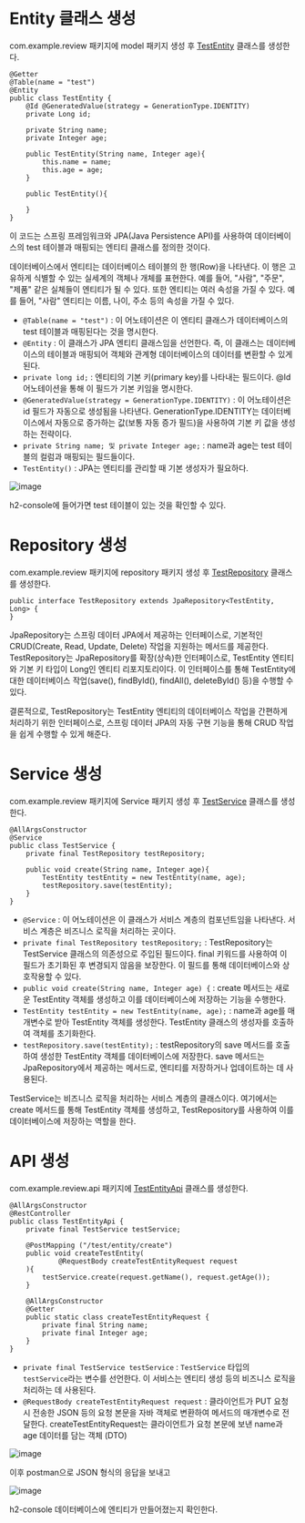 # Entity 클래스 생성
com.example.review 패키지에 model 패키지 생성 후 [TestEntity](https://github.com/skcy1515/Study-Record/blob/main/Spring/%EC%A5%AC%EC%A5%AC%EC%99%80%20%ED%95%A8%EA%BB%98%20%ED%95%98%EB%A3%A8%EB%A7%8C%EC%97%90%20%EC%8B%9C%EC%9E%91%ED%95%98%EB%8A%94%20%EB%B0%B1%EC%97%94%EB%93%9C/review/src/main/java/com/example/review/model/TestEntity.java) 클래스를 생성한다.
```
@Getter
@Table(name = "test")
@Entity
public class TestEntity {
    @Id @GeneratedValue(strategy = GenerationType.IDENTITY)
    private Long id;

    private String name;
    private Integer age;

    public TestEntity(String name, Integer age){
        this.name = name;
        this.age = age;
    }

    public TestEntity(){

    }
}
```
이 코드는 스프링 프레임워크와 JPA(Java Persistence API)를 사용하여 데이터베이스의 test 테이블과 매핑되는 엔티티 클래스를 정의한 것이다.

데이터베이스에서 엔티티는 데이터베이스 테이블의 한 행(Row)을 나타낸다. 이 행은 고유하게 식별할 수 있는 실세계의 객체나 개체를 표현한다. 예를 들어, "사람", "주문", "제품" 같은 실체들이 엔티티가 될 수 있다. 또한 엔티티는 여러 속성을 가질 수 있다. 예를 들어, "사람" 엔티티는 이름, 나이, 주소 등의 속성을 가질 수 있다.

- `@Table(name = "test")` : 이 어노테이션은 이 엔티티 클래스가 데이터베이스의 test 테이블과 매핑된다는 것을 명시한다.
- `@Entity` : 이 클래스가 JPA 엔티티 클래스임을 선언한다. 즉, 이 클래스는 데이터베이스의 테이블과 매핑되어 객체와 관계형 데이터베이스의 데이터를 변환할 수 있게 된다.
- `private long id;` : 엔티티의 기본 키(primary key)를 나타내는 필드이다. @Id 어노테이션을 통해 이 필드가 기본 키임을 명시한다.
- `@GeneratedValue(strategy = GenerationType.IDENTITY)` : 이 어노테이션은 id 필드가 자동으로 생성됨을 나타낸다. GenerationType.IDENTITY는 데이터베이스에서 자동으로 증가하는 값(보통 자동 증가 필드)을 사용하여 기본 키 값을 생성하는 전략이다.
- `private String name; 및 private Integer age;` : name과 age는 test 테이블의 컬럼과 매핑되는 필드들이다. 
- `TestEntity()` : JPA는 엔티티를 관리할 때 기본 생성자가 필요하다.

![image](https://github.com/user-attachments/assets/f22f0cb4-b21d-438d-978e-d3e78fcd086e)

h2-console에 들어가면 test 테이블이 있는 것을 확인할 수 있다.

# Repository 생성
com.example.review 패키지에 repository 패키지 생성 후 [TestRepository](https://github.com/skcy1515/Study-Record/blob/main/Spring/%EC%A5%AC%EC%A5%AC%EC%99%80%20%ED%95%A8%EA%BB%98%20%ED%95%98%EB%A3%A8%EB%A7%8C%EC%97%90%20%EC%8B%9C%EC%9E%91%ED%95%98%EB%8A%94%20%EB%B0%B1%EC%97%94%EB%93%9C/review/src/main/java/com/example/review/repository/TestRepository.java) 클래스를 생성한다.

```
public interface TestRepository extends JpaRepository<TestEntity, Long> {
}
```
JpaRepository는 스프링 데이터 JPA에서 제공하는 인터페이스로, 기본적인 CRUD(Create, Read, Update, Delete) 작업을 지원하는 메서드를 제공한다. TestRepository는 JpaRepository를 확장(상속)한 인터페이스로, TestEntity 엔티티와 기본 키 타입이 Long인 엔티티 리포지토리이다. 이 인터페이스를 통해 TestEntity에 대한 데이터베이스 작업(save(), findById(), findAll(), deleteById() 등)을 수행할 수 있다. 

결론적으로, TestRepository는 TestEntity 엔티티의 데이터베이스 작업을 간편하게 처리하기 위한 인터페이스로, 스프링 데이터 JPA의 자동 구현 기능을 통해 CRUD 작업을 쉽게 수행할 수 있게 해준다.

# Service 생성
com.example.review 패키지에 Service 패키지 생성 후 [TestService](https://github.com/skcy1515/Study-Record/blob/main/Spring/%EC%A5%AC%EC%A5%AC%EC%99%80%20%ED%95%A8%EA%BB%98%20%ED%95%98%EB%A3%A8%EB%A7%8C%EC%97%90%20%EC%8B%9C%EC%9E%91%ED%95%98%EB%8A%94%20%EB%B0%B1%EC%97%94%EB%93%9C/review/src/main/java/com/example/review/service/TestService.java) 클래스를 생성한다.
```
@AllArgsConstructor
@Service
public class TestService {
    private final TestRepository testRepository;

    public void create(String name, Integer age){
        TestEntity testEntity = new TestEntity(name, age);
        testRepository.save(testEntity);
    }
}
```
- `@Service` : 이 어노테이션은 이 클래스가 서비스 계층의 컴포넌트임을 나타낸다. 서비스 계층은 비즈니스 로직을 처리하는 곳이다.
- `private final TestRepository testRepository;` : TestRepository는 TestService 클래스의 의존성으로 주입된 필드이다. final 키워드를 사용하여 이 필드가 초기화된 후 변경되지 않음을 보장한다. 이 필드를 통해 데이터베이스와 상호작용할 수 있다.
- `public void create(String name, Integer age) {` : create 메서드는 새로운 TestEntity 객체를 생성하고 이를 데이터베이스에 저장하는 기능을 수행한다.
- `TestEntity testEntity = new TestEntity(name, age);` : name과 age를 매개변수로 받아 TestEntity 객체를 생성한다. TestEntity 클래스의 생성자를 호출하여 객체를 초기화한다.
- `testRepository.save(testEntity);` : testRepository의 save 메서드를 호출하여 생성한 TestEntity 객체를 데이터베이스에 저장한다. save 메서드는 JpaRepository에서 제공하는 메서드로, 엔티티를 저장하거나 업데이트하는 데 사용된다.

TestService는 비즈니스 로직을 처리하는 서비스 계층의 클래스이다. 여기에서는 create 메서드를 통해 TestEntity 객체를 생성하고, TestRepository를 사용하여 이를 데이터베이스에 저장하는 역할을 한다.

# API 생성
com.example.review.api 패키지에 [TestEntityApi](https://github.com/skcy1515/Study-Record/blob/main/Spring/%EC%A5%AC%EC%A5%AC%EC%99%80%20%ED%95%A8%EA%BB%98%20%ED%95%98%EB%A3%A8%EB%A7%8C%EC%97%90%20%EC%8B%9C%EC%9E%91%ED%95%98%EB%8A%94%20%EB%B0%B1%EC%97%94%EB%93%9C/review/src/main/java/com/example/review/api/TestEntityApi.java) 클래스를 생성한다.
```
@AllArgsConstructor
@RestController
public class TestEntityApi {
    private final TestService testService;

    @PostMapping ("/test/entity/create")
    public void createTestEntity(
            @RequestBody createTestEntityRequest request
    ){
        testService.create(request.getName(), request.getAge());
    }

    @AllArgsConstructor
    @Getter
    public static class createTestEntityRequest {
        private final String name;
        private final Integer age;
    }
}
```
- `private final TestService testService` : `TestService` 타입의 `testService`라는 변수를 선언한다. 이 서비스는 엔티티 생성 등의 비즈니스 로직을 처리하는 데 사용된다.
- `@RequestBody createTestEntityRequest request` : 클라이언트가 PUT 요청 시 전송한 JSON 등의 요청 본문을 자바 객체로 변환하여 메서드의 매개변수로 전달한다. createTestEntityRequest는 클라이언트가 요청 본문에 보낸 name과 age 데이터를 담는 객체 (DTO)

![image](https://github.com/user-attachments/assets/f879994d-da42-45de-a867-20e0ac38ffc8)

이후 postman으로 JSON 형식의 응답을 보내고

![image](https://github.com/user-attachments/assets/24ac1750-4a89-437d-a4e9-2b5b55c43ad1)

h2-console 데이터베이스에 엔티티가 만들어졌는지 확인한다.
